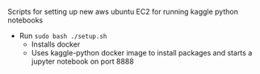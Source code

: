 Scripts for setting up new aws ubuntu EC2 for running kaggle python notebooks

- Run `sudo bash ./setup.sh`
  - Installs docker
  - Uses kaggle-python docker image to install packages and starts a jupyter notebook on port 8888
